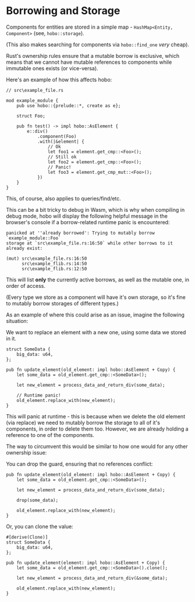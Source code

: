 # Borrowing and Storage

Components for entities are stored in a simple map - `HashMap<Entity, Component>` (see, `hobo::storage`).

(This also makes searching for components via `hobo::find_one` *very* cheap).

Rust's ownership rules ensure that a mutable borrow is exclusive, which means that we cannot have mutable references to components while immutable ones exists (or vice-versa).

Here's an example of how this affects hobo:

```rust,noplaypen
// src\example_file.rs

mod example_module {
    pub use hobo::{prelude::*, create as e};

    struct Foo;

    pub fn test() -> impl hobo::AsElement {
        e::div()
            .component(Foo)
            .with(|&element| {
                // Ok
                let foo1 = element.get_cmp::<Foo>();
                // Still ok
                let foo2 = element.get_cmp::<Foo>();
                // Panic!
                let foo3 = element.get_cmp_mut::<Foo>();
            })
    }
}
```

This, of course, also applies to queries/find/etc.

This can be a bit tricky to debug in Wasm, which is why when compiling in debug mode, hobo will display the following helpful message in the browser's console if a borrow-related runtime panic is encountered:

```
panicked at ''already borrowed': Trying to mutably borrow `example_module::Foo`    
storage at `src\example_file.rs:16:50` while other borrows to it already exist:

(mut) src\example_file.rs:16:50
      src\example_flib.rs:14:50
      src\example_flib.rs:12:50
```
This will list **only** the currently active borrows, as well as the mutable one, in order of access.

(Every type we store as a component will have it's own storage, so it's fine to mutably borrow storages of different types.)

As an example of where this could arise as an issue, imagine the following situation:

We want to replace an element with a new one, using some data we stored in it.

```rust,noplaypen
struct SomeData {
    big_data: u64,
};

pub fn update_element(old_element: impl hobo::AsElement + Copy) {
    let some_data = old_element.get_cmp::<SomeData>();

    let new_element = process_data_and_return_div(some_data);
    
    // Runtime panic!
    old_element.replace_with(new_element);
}
```

This will panic at runtime - this is because when we delete the old element (via replace) we need to mutably borrow the storage to all of it's components, in order to delete them too.
However, we are already holding a reference to one of the components.

The way to circumvent this would be similar to how one would for any other ownership issue:

You can drop the guard, ensuring that no references conflict:

```rust,noplaypen
pub fn update_element(old_element: impl hobo::AsElement + Copy) {
    let some_data = old_element.get_cmp::<SomeData>();

    let new_element = process_data_and_return_div(some_data);
    
    drop(some_data);

    old_element.replace_with(new_element);
}
```

Or, you can clone the value:

```rust,noplaypen
#[derive(Clone)]
struct SomeData {
    big_data: u64,
};

pub fn update_element(element: impl hobo::AsElement + Copy) {
    let some_data = old_element.get_cmp::<SomeData>().clone();

    let new_element = process_data_and_return_div(&some_data);
    
    old_element.replace_with(new_element);
}
```
